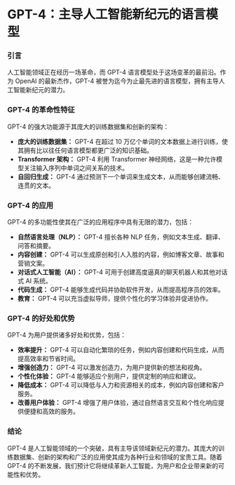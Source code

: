 # GPT-4：主导人工智能新纪元的语言模型

### 引言

人工智能领域正在经历一场革命，而 GPT-4 语言模型处于这场变革的最前沿。作为 OpenAI 的最新杰作，GPT-4 被誉为迄今为止最先进的语言模型，拥有主导人工智能新纪元的潜力。

### GPT-4 的革命性特征

GPT-4 的强大功能源于其庞大的训练数据集和创新的架构：

- **庞大的训练数据集：** GPT-4 在超过 10 万亿个单词的文本数据上进行训练，使其拥有比以往任何语言模型都更广泛的知识基础。
- **Transformer 架构：** GPT-4 利用 Transformer 神经网络，这是一种允许模型关注输入序列中单词之间关系的技术。
- **自回归生成：** GPT-4 通过预测下一个单词来生成文本，从而能够创建流畅、连贯的文本。

### GPT-4 的应用

GPT-4 的多功能性使其在广泛的应用程序中具有无限的潜力，包括：

- **自然语言处理（NLP）：** GPT-4 擅长各种 NLP 任务，例如文本生成、翻译、问答和摘要。
- **内容创建：** GPT-4 可以生成原创和引人入胜的内容，例如博客文章、故事和营销文案。
- **对话式人工智能（AI）：** GPT-4 可用于创建高度逼真的聊天机器人和其他对话式 AI 系统。
- **代码生成：** GPT-4 能够生成代码并协助软件开发，从而提高程序员的效率。
- **教育：** GPT-4 可以充当虚拟导师，提供个性化的学习体验并促进协作。

### GPT-4 的好处和优势

GPT-4 为用户提供诸多好处和优势，包括：

- **效率提升：** GPT-4 可以自动化繁琐的任务，例如内容创建和代码生成，从而提高效率和节省时间。
- **增强创造力：** GPT-4 可以激发创造力，为用户提供新的想法和视角。
- **个性化体验：** GPT-4 能够适应个别用户，提供定制的响应和建议。
- **降低成本：** GPT-4 可以降低与人力和资源相关的成本，例如内容创建和客户服务。
- **改善用户体验：** GPT-4 增强了用户体验，通过自然语言交互和个性化响应提供便捷和高效的服务。

### 结论

GPT-4 是人工智能领域的一个突破，具有主导该领域新纪元的潜力。其庞大的训练数据集、创新的架构和广泛的应用使其成为各种行业和领域的宝贵工具。随着 GPT-4 的不断发展，我们预计它将继续革新人工智能，为用户和企业带来新的可能性和优势。
